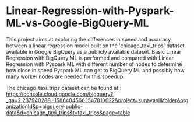 # Linear-Regression-with-Pyspark-ML-vs-Google-BigQuery-ML

This project aims at exploring the differences in speed and accuracy between a linear regression model built on the 'chicago_taxi_trips' dataset available in Google BigQuery as a publicly available dataset. Basic Linear Regression with BigQuery ML is performed and compared with Linear Regression with Pyspark ML with different number of nodes to determine how close in speed Pyspark ML can get to BigQuery ML and possibly how many worker nodes are needed for this speedup.

The chicago_taxi_trips dataset can be found at : https://console.cloud.google.com/bigquery?_ga=2.237940288.-1586404566.1547810022&project=sunayani&folder&organizationId&p=bigquery-public-data&d=chicago_taxi_trips&t=taxi_trips&page=table
